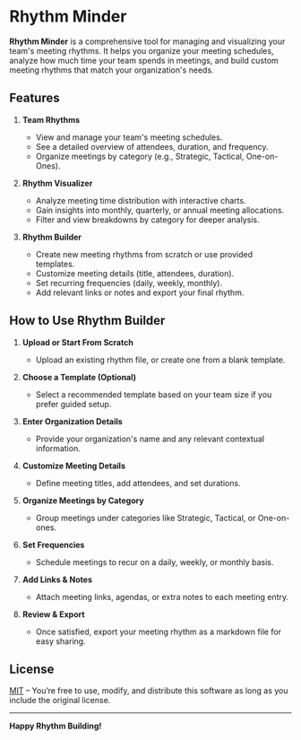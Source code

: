 # Rhythm Minder

**Rhythm Minder** is a comprehensive tool for managing and visualizing your team's meeting rhythms. It helps you organize your meeting schedules, analyze how much time your team spends in meetings, and build custom meeting rhythms that match your organization's needs.

## Features

1. **Team Rhythms**  
   - View and manage your team's meeting schedules.
   - See a detailed overview of attendees, duration, and frequency.
   - Organize meetings by category (e.g., Strategic, Tactical, One-on-Ones).

2. **Rhythm Visualizer**  
   - Analyze meeting time distribution with interactive charts.
   - Gain insights into monthly, quarterly, or annual meeting allocations.
   - Filter and view breakdowns by category for deeper analysis.

3. **Rhythm Builder**  
   - Create new meeting rhythms from scratch or use provided templates.
   - Customize meeting details (title, attendees, duration).
   - Set recurring frequencies (daily, weekly, monthly).
   - Add relevant links or notes and export your final rhythm.

## How to Use Rhythm Builder

1. **Upload or Start From Scratch**  
   - Upload an existing rhythm file, or create one from a blank template.

2. **Choose a Template (Optional)**  
   - Select a recommended template based on your team size if you prefer guided setup.

3. **Enter Organization Details**  
   - Provide your organization's name and any relevant contextual information.

4. **Customize Meeting Details**  
   - Define meeting titles, add attendees, and set durations.

5. **Organize Meetings by Category**  
   - Group meetings under categories like Strategic, Tactical, or One-on-ones.

6. **Set Frequencies**  
   - Schedule meetings to recur on a daily, weekly, or monthly basis.

7. **Add Links & Notes**  
   - Attach meeting links, agendas, or extra notes to each meeting entry.

8. **Review & Export**  
   - Once satisfied, export your meeting rhythm as a markdown file for easy sharing.

## License

[MIT](LICENSE) – You’re free to use, modify, and distribute this software as long as you include the original license.

---
**Happy Rhythm Building!**